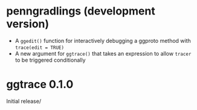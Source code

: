 # penngradlings (development version)

- A `ggedit()` function for interactively debugging a ggproto method with `trace(edit = TRUE)`
- A new argument for `ggtrace()` that takes an expression to allow `tracer` to be triggered conditionally

# ggtrace 0.1.0

Initial release/
